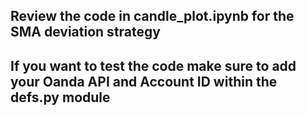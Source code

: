## Review the code in candle_plot.ipynb for the SMA deviation strategy 

## If you want to test the code make sure to add your Oanda API and Account ID within the defs.py module
